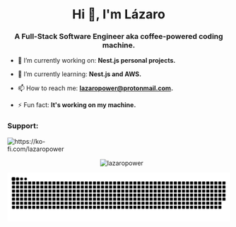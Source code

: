<!--
**lazaropower/lazaropower** is a ✨ _special_ ✨ repository because its `README.md` (this file) appears on your GitHub profile.

Here are some ideas to get you started:

- 🔭 I’m currently working on ...
- 🌱 I’m currently learning ...
- 👯 I’m looking to collaborate on ...
- 🤔 I’m looking for help with ...
- 💬 Ask me about ...
- 📫 How to reach me: ...
- 😄 Pronouns: ...
- ⚡ Fun fact: ...
-->


<h1 align="center">Hi 👋, I'm Lázaro</h1>  
<h3 align="center">A Full-Stack Software Engineer aka coffee-powered coding machine.</h3>  
  
- 🔭 I’m currently working on: **Nest.js personal projects.**  
  
- 🌱 I’m currently learning: **Nest.js and AWS.**  
  
- 📫 How to reach me: **lazaropower@protonmail.com.**  
  
- ⚡ Fun fact: **It's working on my machine.**  
  
<p align="left">  
</p>  
  

<h3 align="left">Support:</h3>  
<p><a href="https://ko-fi.com/https://ko-fi.com/lazaropower"> <img align="left" src="https://cdn.ko-fi.com/cdn/kofi3.png?v=3" height="50" width="210" alt="https://ko-fi.com/lazaropower" /></a></p><br><br>  
  

<p><img align="center" src="https://github-readme-stats.vercel.app/api/top-langs?username=lazaropower&show_icons=true&locale=en&layout=compact" alt="lazaropower" /></p>

<picture>
  <source media="(prefers-color-scheme: dark)" srcset="https://raw.githubusercontent.com/platane/platane/output/github-contribution-grid-snake-dark.svg">
  <source media="(prefers-color-scheme: light)" srcset="https://raw.githubusercontent.com/platane/platane/output/github-contribution-grid-snake.svg">
  <img alt="github contribution grid snake animation" src="https://raw.githubusercontent.com/platane/platane/output/github-contribution-grid-snake.svg">
</picture>
